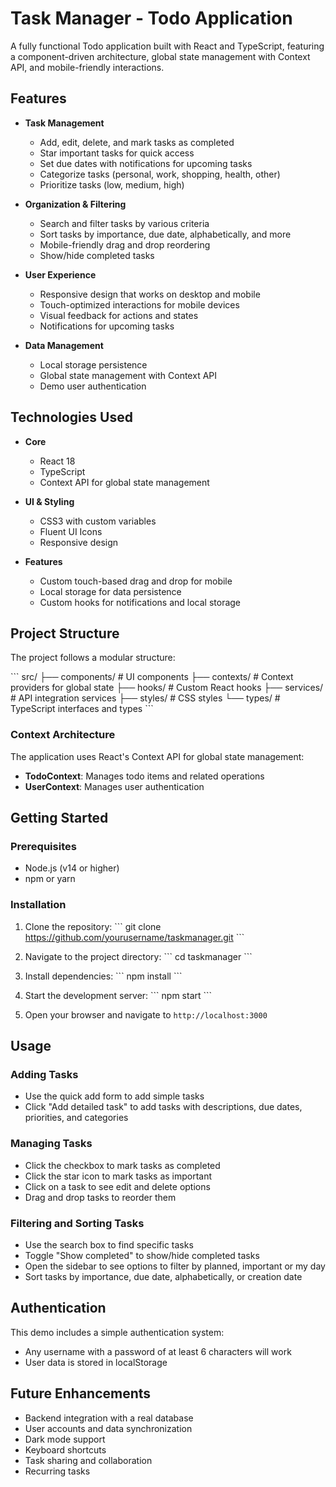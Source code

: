 # Task Manager - Todo Application

A fully functional Todo application built with React and TypeScript, featuring a component-driven architecture, global state management with Context API, and mobile-friendly interactions.

## Features

- **Task Management**

  - Add, edit, delete, and mark tasks as completed
  - Star important tasks for quick access
  - Set due dates with notifications for upcoming tasks
  - Categorize tasks (personal, work, shopping, health, other)
  - Prioritize tasks (low, medium, high)

- **Organization & Filtering**

  - Search and filter tasks by various criteria
  - Sort tasks by importance, due date, alphabetically, and more
  - Mobile-friendly drag and drop reordering
  - Show/hide completed tasks

- **User Experience**

  - Responsive design that works on desktop and mobile
  - Touch-optimized interactions for mobile devices
  - Visual feedback for actions and states
  - Notifications for upcoming tasks

- **Data Management**
  - Local storage persistence
  - Global state management with Context API
  - Demo user authentication

## Technologies Used

- **Core**

  - React 18
  - TypeScript
  - Context API for global state management

- **UI & Styling**

  - CSS3 with custom variables
  - Fluent UI Icons
  - Responsive design

- **Features**
  - Custom touch-based drag and drop for mobile
  - Local storage for data persistence
  - Custom hooks for notifications and local storage

## Project Structure

The project follows a modular structure:

\`\`\`
src/
├── components/ # UI components
├── contexts/ # Context providers for global state
├── hooks/ # Custom React hooks
├── services/ # API integration services
├── styles/ # CSS styles
└── types/ # TypeScript interfaces and types
\`\`\`

### Context Architecture

The application uses React's Context API for global state management:

- **TodoContext**: Manages todo items and related operations
- **UserContext**: Manages user authentication

## Getting Started

### Prerequisites

- Node.js (v14 or higher)
- npm or yarn

### Installation

1. Clone the repository:
   \`\`\`
   git clone https://github.com/yourusername/taskmanager.git
   \`\`\`

2. Navigate to the project directory:
   \`\`\`
   cd taskmanager
   \`\`\`

3. Install dependencies:
   \`\`\`
   npm install
   \`\`\`

4. Start the development server:
   \`\`\`
   npm start
   \`\`\`

5. Open your browser and navigate to `http://localhost:3000`

## Usage

### Adding Tasks

- Use the quick add form to add simple tasks
- Click "Add detailed task" to add tasks with descriptions, due dates, priorities, and categories

### Managing Tasks

- Click the checkbox to mark tasks as completed
- Click the star icon to mark tasks as important
- Click on a task to see edit and delete options
- Drag and drop tasks to reorder them

### Filtering and Sorting Tasks

- Use the search box to find specific tasks
- Toggle "Show completed" to show/hide completed tasks
- Open the sidebar to see options to filter by planned, important or my day
- Sort tasks by importance, due date, alphabetically, or creation date

## Authentication

This demo includes a simple authentication system:

- Any username with a password of at least 6 characters will work
- User data is stored in localStorage

## Future Enhancements

- Backend integration with a real database
- User accounts and data synchronization
- Dark mode support
- Keyboard shortcuts
- Task sharing and collaboration
- Recurring tasks
